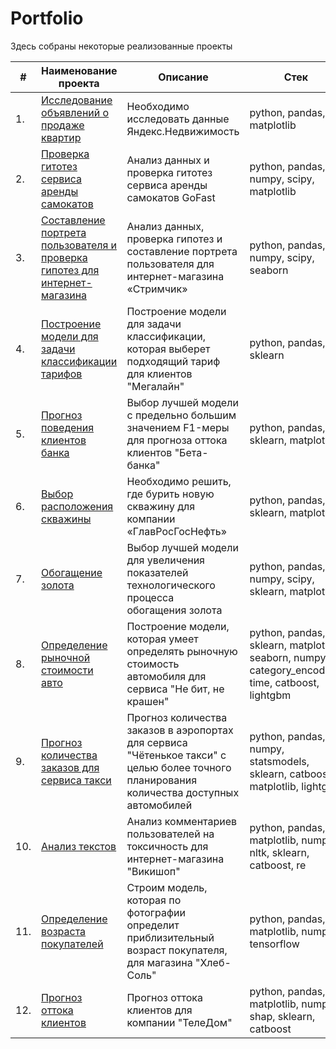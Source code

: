# Portfolio

Здесь собраны некоторые реализованные проекты

| #    | Наименование проекта                | Описание                                                     | Стек                                                         |
| ---- | ------------------------------------------------------------ | ------------------------------------------------------------ | ------------------------------------------------------------ |
| 1.   |[Исследование объявлений о продаже квартир](https://github.com/fromufawithlove/Portfolio/tree/main/%D0%AF%D0%BD%D0%B4%D0%B5%D0%BA%D1%81.%D0%9D%D0%B5%D0%B4%D0%B2%D0%B8%D0%B6%D0%B8%D0%BC%D0%BE%D1%81%D1%82%D1%8C) | Необходимо исследовать данные Яндекс.Недвижимость |  python, pandas, matplotlib |
| 2.   | [Проверка гитотез сервиса аренды самокатов](https://github.com/fromufawithlove/Portfolio/tree/main/%D0%A1%D0%B0%D0%BC%D0%BE%D0%BA%D0%B0%D1%82%D1%8B%20GoFast) | Анализ данных и проверка гитотез сервиса аренды самокатов GoFast | python, pandas, numpy, scipy, matplotlib |
| 3.   | [Составление портрета пользователя и проверка гипотез для интернет-магазина](https://github.com/fromufawithlove/Portfolio/tree/main/%D0%A1%D1%82%D1%80%D0%B8%D0%BC%D1%87%D0%B8%D0%BA) | Анализ данных, проверка гипотез и составление портрета пользователя для интернет-магазина «Стримчик» | python, pandas, numpy, scipy, seaborn |
| 4.   | [Построение модели для задачи классификации тарифов](https://github.com/fromufawithlove/Portfolio/tree/main/%D0%9C%D0%B5%D0%B3%D0%B0%D0%BB%D0%B0%D0%B9%D0%BD) | Построение модели для задачи классификации, которая выберет подходящий тариф для клиентов "Мегалайн" | python, pandas, sklearn |
| 5.   | [Прогноз поведения клиентов банка](https://github.com/fromufawithlove/Portfolio/tree/main/%D0%91%D0%B5%D1%82%D0%B0-%D0%B1%D0%B0%D0%BD%D0%BA) | Выбор лучшей модели  с предельно большим значением F1-меры для прогноза оттока клиентов "Бета-банка" | python, pandas, sklearn, matplotlib  |
| 6.   | [Выбор расположения скважины](https://github.com/fromufawithlove/Portfolio/tree/main/%D0%93%D0%BB%D0%B0%D0%B2%D0%A0%D0%BE%D1%81%D0%9D%D0%B5%D1%84%D1%82%D1%8C) | Необходимо решить, где бурить новую скважину для компании «ГлавРосГосНефть» | python, pandas, sklearn, matplotlib  |
| 7.   | [Обогащение золота](https://github.com/fromufawithlove/Portfolio/tree/main/%D0%9E%D0%B1%D0%BE%D0%B3%D0%B0%D1%89%D0%B5%D0%BD%D0%B8%D0%B5%20%D0%B7%D0%BE%D0%BB%D0%BE%D1%82%D0%B0) | Выбор лучшей модели для увеличения <br/>показателей технологического процесса <br/>обогащения золота | python, pandas, numpy, scipy, sklearn, matplotlib       |
| 8.   | [Определение рыночной стоимости авто](https://github.com/fromufawithlove/Portfolio/tree/main/%D0%A0%D1%8B%D0%BD%D0%BE%D1%87%D0%BD%D0%B0%D1%8F%20%D1%81%D1%82%D0%BE%D0%B8%D0%BC%D0%BE%D1%81%D1%82%D1%8C%20%D0%B0%D0%B2%D1%82%D0%BE) |  Построение модели, которая умеет определять рыночную стоимость автомобиля для сервиса "Не бит, не крашен" |  python, pandas, sklearn, matplotlib, seaborn, numpy, category_encoders, time, catboost, lightgbm | 
| 9.   | [Прогноз количества заказов для сервиса такси](https://github.com/fromufawithlove/Portfolio/tree/main/%D0%97%D0%B0%D0%BA%D0%B0%D0%B7%D1%8B%20%D1%82%D0%B0%D0%BA%D1%81%D0%B8) | Прогноз количества заказов в аэропортах <br/>для сервиса "Чётенькое такси" с целью более точного планирования количества доступных <br/>автомобилей | python, pandas, numpy, statsmodels, sklearn, catboost, matplotlib, lightgbm |
| 10.   | [Анализ текстов](https://github.com/fromufawithlove/Portfolio/tree/main/%D0%90%D0%BD%D0%B0%D0%BB%D0%B8%D0%B7%20%D1%82%D0%B5%D0%BA%D1%81%D1%82%D0%BE%D0%B2)| Анализ комментариев пользователей на токсичность для интернет-магазина "Викишоп"          | python, pandas, matplotlib, numpy, nltk, sklearn, catboost, re|
| 11.   | [Определение возраста покупателей](https://github.com/fromufawithlove/data_science_YP/tree/main/%D0%A5%D0%BB%D0%B5%D0%B1-%D1%81%D0%BE%D0%BB%D1%8C)| Строим модель, которая по фотографии определит приблизительный возраст покупателя, для магазина "Хлеб-Соль" | python, pandas, matplotlib, numpy, tensorflow|
| 12.   | [Прогноз оттока клиентов](https://github.com/fromufawithlove/data_science_YP/tree/main/%D0%A2%D0%B5%D0%BB%D0%B5%D0%94%D0%BE%D0%BC)| Прогноз оттока клиентов для компании "ТелеДом" | python, pandas, matplotlib, numpy, shap, sklearn, catboost|
